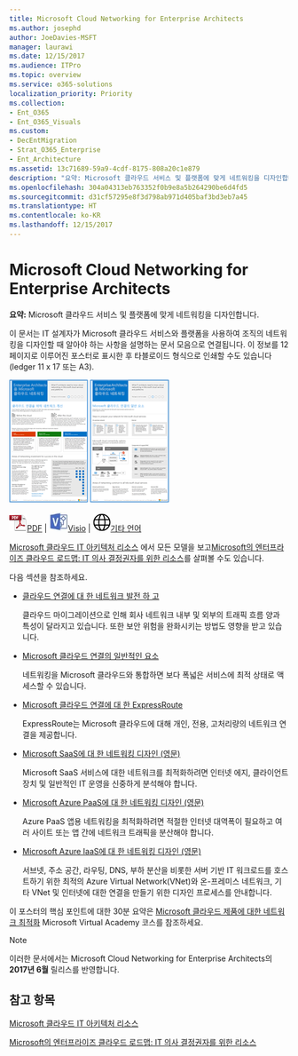 ```yaml
---
title: Microsoft Cloud Networking for Enterprise Architects
ms.author: josephd
author: JoeDavies-MSFT
manager: laurawi
ms.date: 12/15/2017
ms.audience: ITPro
ms.topic: overview
ms.service: o365-solutions
localization_priority: Priority
ms.collection:
- Ent_O365
- Ent_O365_Visuals
ms.custom:
- DecEntMigration
- Strat_O365_Enterprise
- Ent_Architecture
ms.assetid: 13c71689-59a9-4cdf-8175-808a20c1e879
description: "요약: Microsoft 클라우드 서비스 및 플랫폼에 맞게 네트워킹을 디자인합니다."
ms.openlocfilehash: 304a04313eb763352f0b9e8a5b264290be6d4fd5
ms.sourcegitcommit: d31cf57295e8f3d798ab971d405baf3bd3eb7a45
ms.translationtype: HT
ms.contentlocale: ko-KR
ms.lasthandoff: 12/15/2017
---
```

# <a name="microsoft-cloud-networking-for-enterprise-architects"></a>Microsoft Cloud Networking for Enterprise Architects

 **요약:** Microsoft 클라우드 서비스 및 플랫폼에 맞게 네트워킹을 디자인합니다.
  
이 문서는 IT 설계자가 Microsoft 클라우드 서비스와 플랫폼을 사용하여 조직의 네트워킹을 디자인할 때 알아야 하는 사항을 설명하는 문서 모음으로 연결됩니다. 이 정보를 12페이지로 이루어진 포스터로 표시한 후 타블로이드 형식으로 인쇄할 수도 있습니다(ledger 11 x 17 또는 A3).
  
[![Microsoft 클라우드 네트워킹 모델의 축소판 이미지](images/95e8ab6a-b4d0-4836-acc1-b0b77ebf46e6.png)  
](https://go.microsoft.com/fwlink/p/?linkid=842073)
  
![PDF 파일](images/ITPro_Other_PDFicon.png)[PDF](https://go.microsoft.com/fwlink/p/?linkid=842073) | ![Visio 파일](images/ITPro_Other_VisioIcon.jpg)[Visio](https://go.microsoft.com/fwlink/p/?linkid=842074) | ![다른 언어 버전으로 페이지 보기](images/e16c992d-b0f8-48ae-bf44-db7a9fcaab9e.png)[기타 언어](https://www.microsoft.com/download/details.aspx?id=54425)
  
[Microsoft 클라우드 IT 아키텍처 리소스](microsoft-cloud-it-architecture-resources.md) 에서 모든 모델을 보고[Microsoft의 엔터프라이즈 클라우드 로드맵: IT 의사 결정권자를 위한 리소스]((https://aka.ms/cloudarchitecture))를 살펴볼 수도 있습니다.
  
다음 섹션을 참조하세요.
  
- [클라우드 연결에 대 한 네트워크 발전 하 고](evolving-your-network-for-cloud-connectivity.md)
    
    클라우드 마이그레이션으로 인해 회사 네트워크 내부 및 외부의 트래픽 흐름 양과 특성이 달라지고 있습니다. 또한 보안 위험을 완화시키는 방법도 영향을 받고 있습니다.
    
- [Microsoft 클라우드 연결의 일반적인 요소](common-elements-of-microsoft-cloud-connectivity.md)
    
    네트워킹을 Microsoft 클라우드와 통합하면 보다 폭넓은 서비스에 최적 상태로 액세스할 수 있습니다.
    
- [Microsoft 클라우드 연결에 대 한 ExpressRoute](expressroute-for-microsoft-cloud-connectivity.md)
    
    ExpressRoute는 Microsoft 클라우드에 대해 개인, 전용, 고처리량의 네트워크 연결을 제공합니다.
    
- [Microsoft SaaS에 대 한 네트워킹 디자인 (영문)](designing-networking-for-microsoft-saas.md)
    
    Microsoft SaaS 서비스에 대한 네트워크를 최적화하려면 인터넷 에지, 클라이언트 장치 및 일반적인 IT 운영을 신중하게 분석해야 합니다.
    
- [Microsoft Azure PaaS에 대 한 네트워킹 디자인 (영문)](designing-networking-for-microsoft-azure-paas.md)
    
    Azure PaaS 앱용 네트워킹을 최적화하려면 적절한 인터넷 대역폭이 필요하고 여러 사이트 또는 앱 간에 네트워크 트래픽을 분산해야 합니다.
    
- [Microsoft Azure IaaS에 대 한 네트워킹 디자인 (영문)](designing-networking-for-microsoft-azure-iaas.md)
    
    서브넷, 주소 공간, 라우팅, DNS, 부하 분산을 비롯한 서버 기반 IT 워크로드를 호스트하기 위한 최적의 Azure Virtual Network(VNet)와 온-프레미스 네트워크, 기타 VNet 및 인터넷에 대한 연결을 만들기 위한 디자인 프로세스를 안내합니다.
    
이 포스터의 핵심 포인트에 대한 30분 요약은 [Microsoft 클라우드 제품에 대한 네트워크 최적화]((https://mva.microsoft.com/ko-KR/training-courses/optimize-your-network-for-microsoft-cloud-offerings-17743)) Microsoft Virtual Academy 코스를 참조하세요.
  
> [!NOTE]
> 이러한 문서에서는 Microsoft Cloud Networking for Enterprise Architects의 **2017년 6월** 릴리스를 반영합니다.
  
## <a name="see-also"></a>참고 항목

[Microsoft 클라우드 IT 아키텍처 리소스](microsoft-cloud-it-architecture-resources.md)

[Microsoft의 엔터프라이즈 클라우드 로드맵: IT 의사 결정권자를 위한 리소스]((https://sway.com/FJ2xsyWtkJc2taRD))




